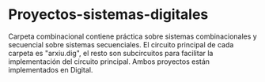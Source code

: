 # Proyectos-sistemas-digitales
Carpeta combinacional contiene práctica sobre sistemas combinacionales y secuencial sobre sistemas secuenciales.
El circuito principal de cada carpeta es "arxiu.dig", el resto son subcircuitos para facilitar la implementación del circuito principal.
Ambos proyectos están implementados en Digital.
